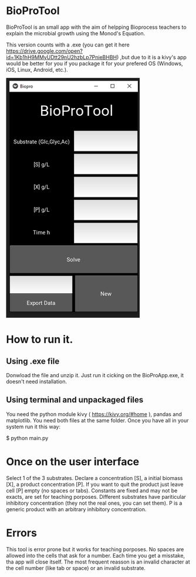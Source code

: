 # BioProTool
BioProTool is an small app with the aim of helpping Bioprocess teachers to explain the microbial growth using the Monod's Equation. 

This version counts with a .exe (you can get it here https://drive.google.com/open?id=1Kb1hH9MMyUDtt29nU2hzbLp7PnieBHBH) ,but due to it is a kivy's app would be better for you if you package it for your prefered OS (Windows, iOS, Linux, Android, etc.). 

![](screenshot.PNG)

# How to run it.

## Using .exe file
Donwload the file and unzip it.
Just run it cicking on the BioProApp.exe, it doesn't need installation. 

## Using terminal and unpackaged files
 You need the python module kivy ( https://kivy.org/#home ), pandas and matplotlib.
 You need both files at the same folder.
 Once you have all in your system run it this way:
 
 $ python main.py
 
 # Once on the user interface
 Select 1 of the 3 substrates. Declare a concentration [S], a initial biomass [X], a product concentration [P].
 If you want to quit the product just leave cell [P] empty (no spaces or tabs). 
 Constants are fixed and may not be exacts, are set for teaching porposes. 
 Different substrates have pariticular inhibitory concentration (they not the real ones, you can set them).
 P is a generic product with an arbitrary inhibitory concentration.
 
 # Errors
 This tool is error prone but it works for teaching porposes.
 No spaces are allowed into the cells that ask for a number.
 Each time you get a misstake, tha app will close itself. The most frequent reasson is an invalid character at the cell number (like tab or space) or an invalid substrate.
 

